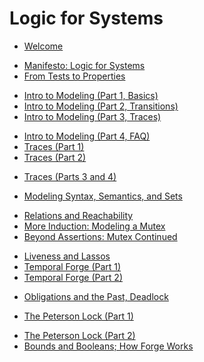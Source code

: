 # Logic for Systems

- [Welcome](./chapters/welcome.md)

<!-- Week 1 -->
- [Manifesto: Logic for Systems](./chapters/manifesto/manifesto.md)
- [From Tests to Properties](./chapters/properties/properties.md)

<!-- Week 2 -->
- [Intro to Modeling (Part 1, Basics)](./chapters/intro_modeling/intro_modeling_1.md)
- [Intro to Modeling (Part 2, Transitions)](./chapters/intro_modeling/intro_modeling_2.md)
- [Intro to Modeling (Part 3, Traces)](./chapters/intro_modeling/intro_modeling_3.md)

<!-- Week 3 -->
- [Intro to Modeling (Part 4, FAQ)](./chapters/intro_modeling/intro_modeling_4.md)
- [Traces (Part 1)](./chapters/finite_and_inductive/finite_and_inductive_1.md)
- [Traces (Part 2)](./chapters/finite_and_inductive/finite_and_inductive_2.md)

<!-- Week 4 -->
- [Traces (Parts 3 and 4)](./chapters/finite_and_inductive/finite_and_inductive_3.md)

<!-- Week 5 (right after long weekend -->
- [Modeling Syntax, Semantics, and Sets](./chapters/sets-and-boolean-logic/modeling-booleans-1.md)

<!-- Week 6 -->
- [Relations and Reachability](./chapters/sets-and-boolean-logic/reachability.md)
- [More Induction: Modeling a Mutex](./chapters/sets-and-boolean-logic/sets-induction-mutex.md)
- [Beyond Assertions: Mutex Continued](./chapters/sets-and-boolean-logic/sets-beyond-assertions.md)


<!-- Week 7 -->
- [Liveness and Lassos](./chapters/temporal/liveness_and_lassos.md)
- [Temporal Forge (Part 1)](./chapters/temporal/temporal_operators.md)
- [Temporal Forge (Part 2)](./chapters/temporal/temporal_operators_2.md)


<!-- Week 8 -->

<!-- 
./chapters/temporal/fixing_lock_temporal.md
./chapters/solvers/bounds_booleans_how_forge_works.md
-->
- [Obligations and the Past, Deadlock](./chapters/temporal/obligations_past.md)
<!-- Wednesday was going over the Prim's model example -->
- [The Peterson Lock (Part 1)](./chapters/temporal/fixing_lock_temporal.md)


<!-- Week 9 -->
- [The Peterson Lock (Part 2)](./chapters/temporal/fixing_lock_temporal.md)
- [Bounds and Booleans; How Forge Works](./chapters/solvers/bounds_booleans_how_forge_works.md)
<!-- - [Zoom Q&A]() -->

<!-- SPRING BREAK -->

<!--

- [Domain-Specific Modeling](./chapters/dom_spec.md)
- [Froglet]()
- [Relations]()
- [Temporal Modeling](./chapters/temporal.md)
- [Glossary](./appendix/glossary.md)
- [Error Gallery](./appendix/errors.md) -->


